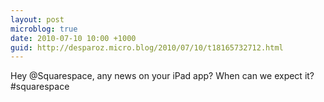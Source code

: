 ```yaml
---
layout: post
microblog: true
date: 2010-07-10 10:00 +1000
guid: http://desparoz.micro.blog/2010/07/10/t18165732712.html
---
```

Hey @Squarespace, any news on your iPad app? When can we expect it? #squarespace

